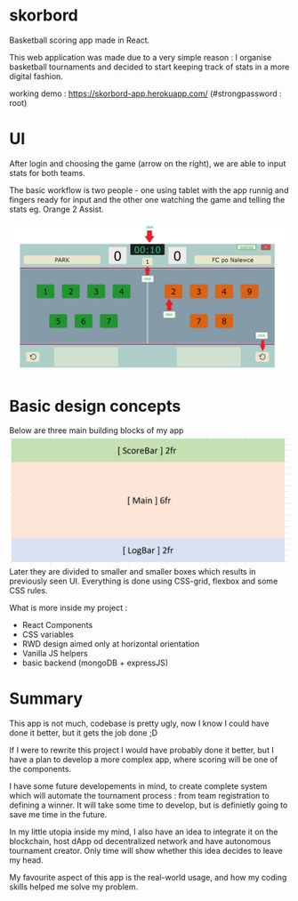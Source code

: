 # skorbord
Basketball scoring app made in React.

This web application was made due to a very simple reason : I organise basketball tournaments and decided to start keeping track of stats in a more digital fashion.

working demo : https://skorbord-app.herokuapp.com/ (#strongpassword : root)

# UI #
After login and choosing the game (arrow on the right), we are able to input stats for both teams.

The basic workflow is two people - one using tablet with the app runnig and fingers ready for input and the other one watching the game and telling the stats eg. Orange 2 Assist.

![alt text](https://github.com/TonnyTonnYy/skorbord/blob/master/UI.PNG?raw=true)


# Basic design concepts

Below are three main building blocks of my app
![alt text](https://github.com/TonnyTonnYy/skorbord/blob/master/layout.PNG?raw=true)
Later they are divided to smaller and smaller boxes which results in previously seen UI. Everything is done using CSS-grid, flexbox and some CSS rules.

What is more inside my project :
- React Components
- CSS variables
- RWD design aimed only at horizontal orientation
- Vanilla JS helpers
- basic backend (mongoDB + expressJS)


# Summary
This app is not much, codebase is pretty ugly, now I know I could have done it better, but it gets the job done ;D

If I were to rewrite this project I would have probably done it better, but I have a plan to develop a more complex app, where scoring will be one of the components.

I have some future developements in mind, to create complete system which will automate the tournament process : from team registration to defining a winner. It will take some time to develop, but is definietly going to save me time in the future.

In my little utopia inside my mind, I also have an idea to integrate it on the blockchain, host dApp od decentralized network and have autonomous tournament creator. Only time will show whether this idea decides to leave my head.

My favourite aspect of this app is the real-world usage, and how my coding skills helped me solve my problem.



